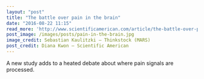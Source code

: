 ```yaml
---
layout: "post"
title: "The battle over pain in the brain"
date: "2016-08-22 11:15"
read_more: 'http://www.scientificamerican.com/article/the-battle-over-pain-in-the-brain/'
post_image: /images/posts/pain-in-the-brain.jpg
image_credit: Sebastian Kaulitzki – Thinkstock (MARS)
post_credit: Diana Kwon – Scientific American
---
```

A new study adds to a heated debate about where pain signals are processed.

